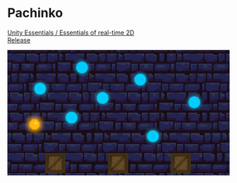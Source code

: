 # Pachinko

[Unity Essentials / Essentials of real-time 2D](https://learn.unity.com/tutorial/challenge-sprite-pachinko)  
[Release](https://play.unity.com/mg/other/pachinko-2013)  

![](./ingame_screenshot.png)

